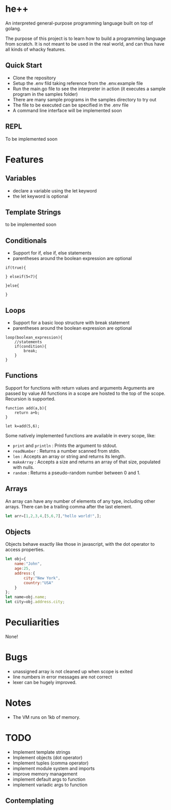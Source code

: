 # he++
An interpreted general-purpose programming language built on top of golang.

The purpose of this project is to learn how to build a programming language from scratch. It is not meant to be used in the real world, and can thus have all kinds of whacky features.


## Quick Start
* Clone the repository
* Setup the .env fild taking reference from the .env.example file
* Run the main.go file to see the interpreter in action (it executes a sample program in the samples folder)
* There are many sample programs in the samples directory to try out
* The file to be executed can be specified in the .env file
* A command line interface will be implemented soon

## REPL
To be implemented soon

# Features

## Variables
* declare a variable using the let keyword
* the let keyword is optional

## Template Strings
to be implemented soon

## Conditionals
* Support for if, else if, else statements
* parentheses around the boolean expression are optional

```
if(true){

} elseif(5<7){

}else{
    
}
```

## Loops
* Support for a basic loop structure with break statement
* parentheses around the boolean expression are optional
```
loop(boolean_expression){
    //statements
    if(condition){
        break;
    }
}
```

## Functions
Support for functions with return values and arguments
Arguments are passed by value
All functions in a scope are hoisted to the top of the scope.
Recursion is supported.

```
function add(a,b){
    return a+b;
}

let k=add(5,6);
```
Some natively implemented functions are available in every scope, like:
* ```print``` and ```println``` : Prints the argument to stdout.
* ```readNumber``` : Returns a number scanned from stdin.
* ```len``` : Accepts an array or string and returns its length.
* ```makeArray``` : Accepts a size and returns an array of that size, populated with nulls.
* ```random``` : Returns a pseudo-random number between 0 and 1.

## Arrays
An array can have any number of elements of any type, including other arrays. There can be a trailing comma after the last element.
```js
let arr=[1,2,3,4,[5,6,7],"hello world!",];
```
## Objects
Objects behave exactly like those in javascript, with the dot operator to access properties.
```js
let obj={
    name:"John",
    age:25,
    address:{
        city:"New York",
        country:"USA"
    }
};  
let name=obj.name;
let city=obj.address.city;
```

# Peculiarities
None!

# Bugs
 
* unassigned array is not cleaned up when scope is exited
* line numbers in error messages are not correct 
* lexer can be hugely improved. 



# Notes
* The VM runs on 1kb of memory.


# TODO
* Implement template strings
* Implement objects (dot operator)
* Implement tuples (comma operator)
* implement module system and imports
* improve memory management
* implement default args to function
* implement variadic args to function

## Contemplating